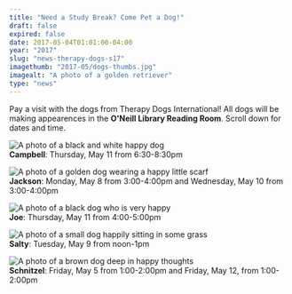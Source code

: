 ```yaml
---
title: "Need a Study Break? Come Pet a Dog!"
draft: false
expired: false
date: 2017-05-04T01:01:00-04:00
year: "2017"
slug: "news-therapy-dogs-s17"
imagethumb: "2017-05/dogs-thumbs.jpg"
imagealt: "A photo of a golden retriever"
type: "news"
---
```


Pay a visit with the dogs from Therapy Dogs International! All dogs will be making appearences in the <strong>O'Neill Library Reading Room</strong>. Scroll down for dates and time.

<img src="https://library.bc.edu/images/news/2017-05/dog_campbell.jpg" alt="A photo of a black and white happy dog"> <br />
<strong>Campbell</strong>: Thursday, May 11 from 6:30-8:30pm
<br />

<img src="https://library.bc.edu/images/news/2017-05/dog_jackson.jpg" alt="A photo of a golden dog wearing a happy little scarf"> <br />
<strong>Jackson</strong>: Monday, May 8 from 3:00-4:00pm and Wednesday, May 10 from 3:00-4:00pm
<br />

<img src="https://library.bc.edu/images/news/2017-05/dog_joe.jpg" alt="A photo of a black dog who is very happy"> <br />
<strong>Joe</strong>: Thursday, May 11 from 4:00-5:00pm
<br />

<img src="https://library.bc.edu/images/news/2017-05/dog_salty.jpg" alt="A photo of a small dog happily sitting in some grass"> <br />
<strong>Salty</strong>: Tuesday, May 9 from noon-1pm
<br />

<img src="https://library.bc.edu/images/news/2017-05/dog_schnitzel.jpg" alt="A photo of a brown dog deep in happy thoughts"> <br />
<strong>Schnitzel</strong>: Friday, May 5 from 1:00-2:00pm and Friday, May 12, from 1:00-2:00pm




